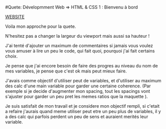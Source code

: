 

#Quete: Dévelopmment Web => HTML & CSS 1 : Bienvenu à bord

[WEBSITE](https://dodeun.github.io/HTML-CSS-Bienvenue_a_bord/)

Voila mon approche pour la quete.

N'hesitez pas a changer la largeur du viewport mais aussi sa hauteur !

J'ai tenté d'ajouter un maximum de commentaires si jamais vous voulez vous amuser à lire un peu le code, qui fait quoi, pourquoi j'ai fait certains choix.

Je pense que j'ai encore besoin de faire des progres au niveau du nom de mes variables, je pense que c'est ok mais peut mieux faire.

J'avais comme objectif d'utiliser peut de variables, et d'utiliser au maximum des calc d'une main variable pour garder une certaine coherence. (Par exemple si je decide d'augmenter mon spacing, tout les spacings vont s'ajuster pour garder un peu pret les memes ratios que la maquette ).

Je suis satisfait de mon travail et je considere mon objectif rempli, si c'etait a refaire j'aurais quand meme utiliser peut etre un peu plus de variables, il y a des calc qui parfois perdent un peu de sens et auraient merités leur variable.
